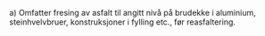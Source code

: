 a) Omfatter fresing av asfalt til angitt nivå på brudekke i aluminium, steinhvelvbruer, konstruksjoner i fylling etc., før reasfaltering.

